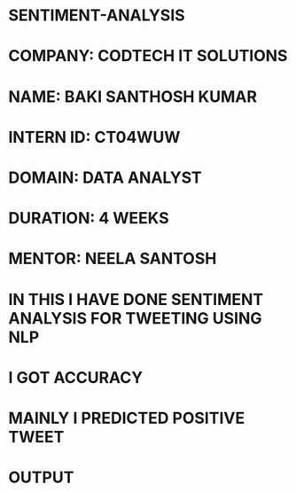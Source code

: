 # SENTIMENT-ANALYSIS

# COMPANY: CODTECH IT SOLUTIONS

# NAME: BAKI SANTHOSH KUMAR

# INTERN ID: CT04WUW

# DOMAIN: DATA ANALYST

# DURATION: 4 WEEKS

# MENTOR: NEELA SANTOSH

# IN THIS I HAVE DONE SENTIMENT ANALYSIS FOR TWEETING USING NLP
# I GOT ACCURACY 
# MAINLY I PREDICTED POSITIVE TWEET 

# OUTPUT
